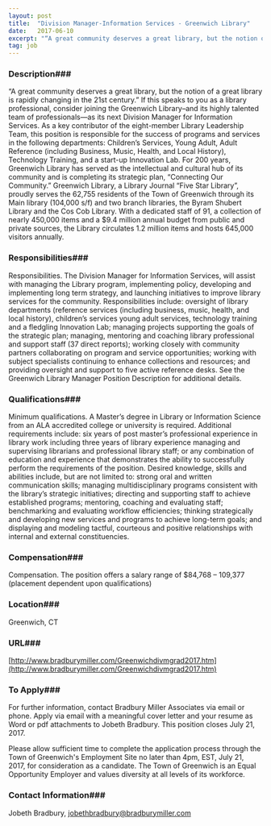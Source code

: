 ```yaml
---
layout: post
title:  "Division Manager-Information Services - Greenwich Library"
date:   2017-06-10
excerpt: "“A great community deserves a great library, but the notion of a great library is rapidly changing in the 21st century.” If this speaks to you as a library professional, consider joining the Greenwich Library–and its highly talented team of professionals—as its next Division Manager for Information Services. As a..."
tag: job
---
```


### Description###

“A great community deserves a great library, but the notion of a great library is rapidly changing in the 21st century.” If this speaks to you as a library professional, consider joining the Greenwich Library–and its highly talented team of professionals—as its next Division Manager for Information Services. As a key contributor of the eight-member Library Leadership Team, this position is responsible for the success of programs and services in the following departments: Children’s Services, Young Adult, Adult Reference (including Business, Music, Health, and Local History), Technology Training, and a start-up Innovation Lab. For 200 years, Greenwich Library has served as the intellectual and cultural hub of its community and is completing its strategic plan, “Connecting Our Community.” Greenwich Library, a Library Journal “Five Star Library”, proudly serves the 62,755 residents of the Town of Greenwich through its Main library (104,000 s/f) and two branch libraries, the Byram Shubert Library and the Cos Cob Library.  With a dedicated staff of 91, a collection of nearly 450,000 items and a $9.4 million annual budget from public and private sources, the Library circulates 1.2 million items and hosts 645,000 visitors annually.


### Responsibilities###

Responsibilities. The Division Manager for Information Services, will assist with managing the Library program, implementing policy, developing and implementing long term strategy, and launching initiatives to improve library services for the community.  Responsibilities include: oversight of library departments (reference services (including business, music, health, and local history), children’s services young adult services, technology training and a fledgling Innovation Lab; managing projects supporting the goals of the strategic plan; managing, mentoring and coaching library professional and support staff (37 direct reports); working closely with community partners collaborating on program and service opportunities; working with subject specialists continuing to enhance collections and resources; and providing oversight and support to five active reference desks. See the Greenwich Library Manager Position Description for additional details.


### Qualifications###

Minimum qualifications.  A Master’s degree in Library or Information Science from an ALA accredited college or university is required. Additional requirements include: six years of post master’s professional experience in library work including three years of library experience managing and supervising librarians and professional library staff; or any combination of education and experience that demonstrates the ability to successfully perform the requirements of the position.  Desired knowledge, skills and abilities include, but are not limited to: strong oral and written communication skills; managing multidisciplinary programs consistent with the library’s strategic initiatives; directing and supporting staff to achieve established programs; mentoring, coaching and evaluating staff;  benchmarking and evaluating workflow efficiencies; thinking strategically and developing new services and programs to achieve long-term goals; and displaying and modeling tactful, courteous and positive relationships with internal and external constituencies.


### Compensation###

Compensation.  The position offers a salary range of $84,768 – 109,377 (placement dependent upon qualifications)


### Location###

Greenwich, CT


### URL###

[http://www.bradburymiller.com/Greenwichdivmgrad2017.htm](http://www.bradburymiller.com/Greenwichdivmgrad2017.htm)

### To Apply###

For further information, contact Bradbury Miller Associates via email or phone. Apply via email with a meaningful cover letter and your resume as Word or pdf attachments to Jobeth Bradbury. This position closes July 21, 2017.

Please allow sufficient time to complete the application process through the Town of Greenwich's Employment Site no later than 4pm, EST, July 21, 2017, for consideration as a candidate. The Town of Greenwich is an Equal Opportunity Employer and values diversity at all levels of its workforce.





### Contact Information###

Jobeth Bradbury, jobethbradbury@bradburymiller.com

